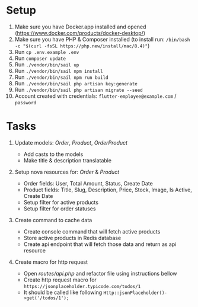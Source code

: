 # Setup

1. Make sure you have Docker.app installed and opened (https://www.docker.com/products/docker-desktop/)
2. Make sure you have PHP & Composer installed (to install run: `/bin/bash -c "$(curl -fsSL https://php.new/install/mac/8.4)"`)
3. Run `cp .env.example .env`
4. Run `composer update`
5. Run `./vendor/bin/sail up`
6. Run `./vendor/bin/sail npm install`
7. Run `./vendor/bin/sail npm run build`
8. Run `./vendor/bin/sail php artisan key:generate`
9. Run `./vendor/bin/sail php artisan migrate --seed`
10. Account created with credentials: `flutter-employee@example.com` / `password`

# Tasks

1. Update models: *Order*, *Product*, *OrderProduct*
    * Add casts to the models
    * Make title & description translatable

2. Setup nova resources for: *Order* & *Product*
    * Order fields: User, Total Amount, Status, Create Date
    * Product fields: Title, Slug, Description, Price, Stock, Image, Is Active, Create Date
    * Setup filter for active products
    * Setup filter for order statuses

3. Create command to cache data
    * Create console command that will fetch active products
    * Store active products in Redis database
    * Create api endpoint that will fetch those data and return as api resource

4. Create macro for http request
    * Open *routes/api.php* and refactor file using instructions bellow
    * Create http request macro for `https://jsonplaceholder.typicode.com/todos/1`
    * It should be called like following `Http::jsonPlaceholder()->get('/todos/1');`
